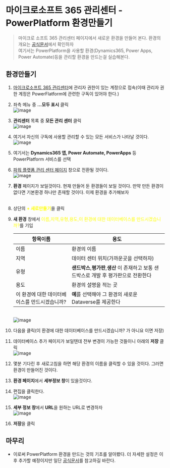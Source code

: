# 마이크로소프트 365 관리센터 - PowerPlatform 환경만들기
> 마이크로 소프트 365 관리센터 페이지에서 새로운 환경을 만들어 본다. 환경의 개요는 [공식문서](https://docs.microsoft.com/ko-kr/power-platform/admin/environments-overview)에서 확인하자<br>여기서는 PowerPlatform을 사용할 환경(Dynamics365, Power Apps, Power Automate)등을 관리할 환경을 만드는걸 실습해본다.

## 환경만들기
1. [마이크로소프트 365 관리센터](https://admin.microsoft.com/)에 관리자 권한이 있는 계정으로 접속(이때 관리자 권한 계정은 PowerFlatform에 관련한 구독이 있어야 한다.)
2. 좌측 메뉴 중 **...모두 표시** 클릭<br>![image](https://user-images.githubusercontent.com/39551265/155883660-ccdf4282-d6e7-4ab3-8cc0-4dda0afc159e.png)<br>
3. **관리센터** 목록 중 **모든 관리 센터** 클릭<br>![image](https://user-images.githubusercontent.com/39551265/155883724-00accc23-9fde-4f14-ac66-97f587e385cc.png)<br>
4. 여기서 자신의 구독에 사용할 관리할 수 있는 모든 서비스가 나타날 것이다.<br>![image](https://user-images.githubusercontent.com/39551265/155883836-6a598428-02df-412e-b162-e799a27abb78.png)<br>

5. 여기서는 **Dynamics365 앱, Power Automate, PowerApps** 등 PowerPlatform 서비스를 선택

6. [파워 플랫폼 관리 센터 페이지](https://admin.powerplatform.microsoft.com/environments) 창으로 전환될 것이다.<br>![image](https://user-images.githubusercontent.com/39551265/155884177-aeec338e-36fa-4bdf-9abc-5d7f5c2d49cc.png)<br>

7. **환경** 페이지가 보일것이다. 현재 만들어 둔 환경들이 보일 것이다. 만약 만든 환경이 없다면 기본환경 하나만 존재할 것이다. 이제 환경을 추가해보자<br><br>

8. 상단의 <span style="color:yellow">**+ 새로만들기**</span>을 클릭

9. **새 환경** 창에서 <span style="color:yellow">이름,지역,유형,용도,이 환경에 대한 데이터베이스를 만드시겠습니까?</span>를 기입<br>

    |항목이름|용도|
    |---|---|
    |이름|환경의 이름|
    |지역|데이터 센터 위치(가까운곳을 선택하자)|
    |유형|**샌드박스**,**평가판**,**생산** 이 존재하고 보통 샌드박스로 개발 후 평가판으로 전환한다|
    |용도|환경의 설명을 적는 곳|
    |이 환경에 대한 데이터베이스를 만드시겠습니까?|**예**를 선택해야 그 환경의 새로운 Dataverse를 제공한다|

    <br>![image](https://user-images.githubusercontent.com/39551265/162685565-8e418204-2f96-4018-99fe-a7dd6272d742.png)<br>

10. 다음을 클릭(이 환경에 대한 데이터베이스를 만드시겠습니까? 가 아니요 이면 저장)

11. 데이터베이스 추가 페이지가 보일텐데 전부 변경이 가능한 것들이니 아래의 **저장** 클릭<br>![image](https://user-images.githubusercontent.com/39551265/155884728-a057ca98-a460-428d-acd8-b9bec0757629.png)<br>

12. 몇분 기다린 후 새로고침을 하면 해당 환경의 이름을 클릭할 수 있을 것이다. 그러면 환경이 만들어진 것이다.

13. **환경 페이지**에서 **세부정보 창**이 있을것이다.

14. 편집을 클릭한다.<br>![image](https://user-images.githubusercontent.com/39551265/155884977-b859a2fe-745b-48b2-9e62-ab8775d654af.png)<br>

15. **세부 정보 창**에서 **URL**을 원하는 URL로 변경하자<br>![image](https://user-images.githubusercontent.com/39551265/155885034-4234a2a7-ad54-47ce-82b9-0c702c724f2c.png)<br>

16. **저장**을 클릭


## 마무리
* 이로써 PowerPlatform 환경을 만드는 것의 기초를 알아봤다. 더 자세한 설정은 이후 추가할 예정이지만 일단 [공식문서](https://docs.microsoft.com/ko-kr/power-platform/admin/admin-documentation)를 참고하길 바란다.